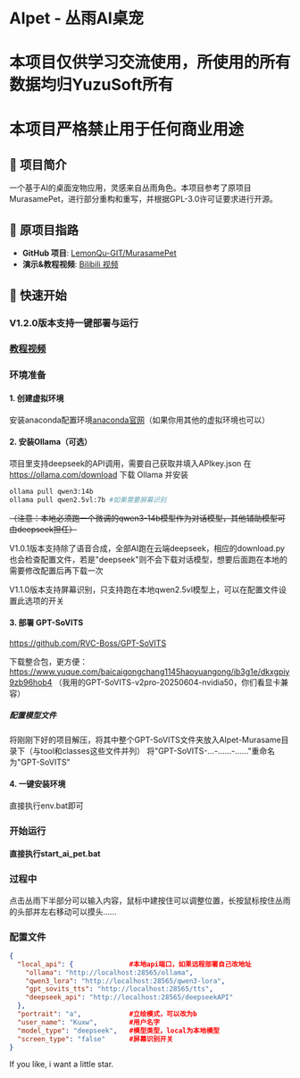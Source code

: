 # AIpet - 丛雨AI桌宠

# 本项目仅供学习交流使用，所使用的所有数据均归YuzuSoft所有
# 本项目严格禁止用于任何商业用途

## 📖 项目简介

一个基于AI的桌面宠物应用，灵感来自丛雨角色。本项目参考了原项目MurasamePet，进行部分重构和重写，并根据GPL-3.0许可证要求进行开源。


## 🔗 原项目指路

- **GitHub 项目**: [LemonQu-GIT/MurasamePet](https://github.com/LemonQu-GIT/MurasamePet?tab=readme-ov-file)
- **演示&教程视频**: [Bilibili 视频](https://www.bilibili.com/video/BV1vjeGzfE1w)

## 🚀 快速开始
### V1.2.0版本支持一键部署与运行
### [教程视频](https://www.bilibili.com/video/BV1vjeGzfE1w)
### 环境准备

#### 1. 创建虚拟环境
安装anaconda配置环境[anaconda官网](https://www.anaconda.com/download)（如果你用其他的虚拟环境也可以）


#### 2. 安装Ollama（可选）
项目里支持deepseek的API调用，需要自己获取并填入APIkey.json
在 https://ollama.com/download 下载 Ollama 并安装
```bash
ollama pull qwen3:14b
ollama pull qwen2.5vl:7b #如果需要屏幕识别
```
~~（注意：本地必须跑一个微调的qwen3-14b模型作为对话模型，其他辅助模型可由deepseek担任）~~

V1.0.1版本支持除了语音合成，全部AI跑在云端deepseek，相应的download.py也会检查配置文件，若是"deepseek"则不会下载对话模型，想要后面跑在本地的需要修改配置后再下载一次

V1.1.0版本支持屏幕识别，只支持跑在本地qwen2.5vl模型上，可以在配置文件设置此选项的开关


#### 3. 部署 GPT-SoVITS
https://github.com/RVC-Boss/GPT-SoVITS

下载整合包，更方便：https://www.yuque.com/baicaigongchang1145haoyuangong/ib3g1e/dkxgpiy9zb96hob4
（我用的GPT-SoVITS-v2pro-20250604-nvidia50，你们看显卡兼容）
##### 配置模型文件
将刚刚下好的项目解压，将其中整个GPT-SoVITS文件夹放入AIpet-Murasame目录下（与tool和classes这些文件并列）
将"GPT-SoVITS-...-......-......"重命名为"GPT-SoVITS"

#### 4. 一键安装环境

直接执行env.bat即可

### 开始运行

#### 直接执行start_ai_pet.bat

### 过程中
点击丛雨下半部分可以输入内容，鼠标中建按住可以调整位置，长按鼠标按住丛雨的头部并左右移动可以摸头……

### 配置文件
``` json
{
  "local_api": {              #本地api端口，如果远程部署自己改地址
    "ollama": "http://localhost:28565/ollama",
    "qwen3_lora": "http://localhost:28565/qwen3-lora",
    "gpt_sovits_tts": "http://localhost:28565/tts",
    "deepseek_api": "http://localhost:28565/deepseekAPI"
  },
  "portrait": "a",            #立绘模式，可以改为b
  "user_name": "Kuxw",        #用户名字
  "model_type": "deepseek",   #模型类型，local为本地模型
  "screen_type": "false"      #屏幕识别开关
}
```

If you like, i want a little star.
